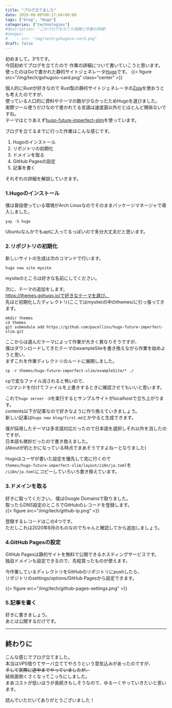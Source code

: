 ```yaml
---
title: "ブログ立てました"
date: 2020-08-09T00:17:04+09:00
tags: ["blog", "Hugo"]
categories: ["technologies"]
#description: "このブログを立てた経緯と作業の詳細"
#images: 
#    - src: "img/tech/gohugoio-card.png"
draft: false
---
```


初めまして。3^5です。  
今回初めてブログを立てたので
作業の詳細について書いていこうと思います。  
使ったのはGoで書かれた静的サイトジェネレータ[Hugo](https://gohugo.io/)です。
{{< figure src="/img/tech/gohugoio-card.png" class="center" >}}

個人的にRustが好きなので
Rust製の静的サイトジェネレータの[Zola](https://www.getzola.org/)を使おうとも考えたのですが、  
使っている人口的に資料やテーマの数が少なかったためHugoを選びました。  
実際ツール使うだけなので書かれてる言語は速度面以外だとほとんど関係ないですね。  
テーマはとりあえず[hugo-future-imperfect-slim](https://themes.gohugo.io/hugo-future-imperfect-slim/)を使っています。

ブログを立てるまでに行った作業はこんな感じです。
1. Hugoのインストール
2. リポジトリの初期化
3. ドメインを取る
4. GitHub Pagesの設定
5. 記事を書く

それぞれの詳細を解説していきます。

### 1.Hugoのインストール
僕は普段使っている環境がArch Linuxなのでそのままパッケージマネージャで導入しました。  
```
yay -S hugo
```
Ubuntuなんかでもaptに入ってるっぽいので多分大丈夫だと思います。

### 2.リポジトリの初期化
新しいサイトの生成は次のコマンドで行います。  
```
hugo new site mysite
```
mysiteのところは好きな名前にしてください。

次に、テーマの追加をします。  
https://themes.gohugo.io/で好きなテーマを選び、  
先ほど初期化したディレクトリ(ここではmysite)の中のthemes/に引っ張ってきます。
```
mkdir themes
cd themes
git submodule add https://github.com/pacollins/hugo-future-imperfect-slim.git
```

ここからは選んだテーマによって作業が大きく異なりそうですが、  
僕はダウンロードしてきたテーマのexampleSiteを書き換えながら作業を始めようと思い、  
まずこれを作業ディレクトリのルートに展開しました。
```
cp -r themes/hugo-future-imperfect-slim/exampleSite/* ./
```
cpで変なファイル消されると怖いので、  
-iコマンドを付けてファイルを上書きするときに確認させてもいいと思います。

これで`hugo server -D`を実行するとサンプルサイトがlocalhostで立ち上がります。  
contents以下が記事なので好きなように作り換えていきましょう。  
新しい記事は`hugo new blog/first.md`とかやると生成できます。

僕が採用したテーマは多言語対応だったので日本語を選択しそれ以外を消したのですが、  
日本語も微妙だったので書き換えました。  
(Aboutが約とかになっている時点でまあそうですよねーとなりました)

Hugoはユーザが書いた設定を優先して見に行くので  
`themes/hugo-future-imperfect-slim/layout/i18n/ja.toml`を  
`/i18n/ja.toml`にコピーしていろいろ書き換えています。  

### 3.ドメインを取る
好きに取ってください。
僕はGoogle Domainsで取りました。  
取ったらDNS設定のところでGitHubのレコードを登録します。  
{{< figure src="/img/tech/github-ip.png" >}}

登録するレコードはこの4つです。  
ただしこれは2020年8月のものなのでちゃんと確認してから追加しましょう。  


### 4.GitHub Pagesの設定
GitHub Pagesは静的サイトを無料で公開できるホスティングサービスです。  
独自ドメインも設定できるので、先程買ったものが使えます。  

今作業しているディレクトリをGitHubのリポジトリにpushしたら、  
リポジトリのsettings/options/GitHub Pagesから設定できます。  

{{< figure src="/img/tech/github-pages-settings.png" >}}

### 5.記事を書く
好きに書きましょう。  
あとは公開するだけです。

***
## 終わりに
こんな感じでブログ立てました。  
本当はVPS借りてサーバ立ててやろうという意気込みがあったのですが、  
~~そして実際に途中までやっていましたが、~~  
結局面倒くさくなってこっちにしました。  
まあコストが低いほうが長続きもしそうなので、ゆるーくやっていきたいと思います。  


読んでいただいてありがとうございました！